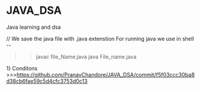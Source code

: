 # JAVA_DSA
Java learning and dsa 

// We save the java file with .java extenstion
For running java we use in shell --
>>javac  file_Name.java
>>java File_name.java

1} Conditons >>>https://github.com/PranavChandore/JAVA_DSA/commit/f5f03ccc30ba8d38cb6fae59c5d4cfc3753d0c13


